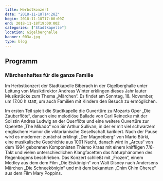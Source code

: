 ```yaml
---
title: Herbstkonzert
date: "2018-11-18T14:28Z"
begin: 2018-11-18T17:00:00Z
end: 2018-11-18T19:00:00Z
categories: ["Stadtkapelle"]
location: Gigelberghalle
banner: 003a.jpg
type: blog
---
```

## Programm

### Märchenhaftes für die ganze Familie

Im Herbstkonzert der Stadtkapelle Biberach in der Gigelberghalle unter Leitung von Musikdirektor Andreas Winter erklingen dieses Jahr lauter Musikstücke zum Thema „Märchen“. Es findet am Sonntag, 18. November, um 17.00 h statt, um auch Familien mit Kindern den Besuch zu ermöglichen. 

Im ersten Teil spielt die Stadtkapelle die Ouvertüre zu Mozarts Oper „Die Zauberflöte“, danach eine melodiöse Ballade von Carl Reinecke mit der Solistin Andrea Ludwig an der Querflöte und eine weitere Ouvertüre zur Operette „The Mikado“ von Sir Arthur Sullivan, in der er mit viel schwarzem englischem Humor die viktorianische Gesellschaft karikiert. Nach der Pause wird es moderner: zunächst erklingt „Der Magnetberg“ von Mario Bürki, eine musikalische Geschichte aus 1001 Nacht, danach wird in „Arcus“ von dem 1984 geborenen Komponisten Thiemo Kraas mit einem kniffligen 7/8-Takt und vielen unterschiedlichen Klangfacetten das Naturphänomen des Regenbogens beschrieben. Das Konzert schließt mit „Frozen“, einem Medley aus dem dem Film „Die Eiskönigin“ von Walt Disney nach Andersens Märchen „Die Schneekönigin“ und mit dem bekannten „Chim Chim Cheree“ aus dem Film Mary Poppins.